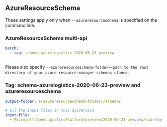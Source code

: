 ## AzureResourceSchema

These settings apply only when `--azureresourceschema` is specified on the command line.

### AzureResourceSchema multi-api

``` yaml $(azureresourceschema) && $(multiapi)
batch:
  - tag: schema-azurelogistics-2020-06-23-preview
  
```

Please also specify `--azureresourceschema-folder=<path to the root directory of your azure-resource-manager-schemas clone>`.

### Tag: schema-azurelogistics-2020-06-23-preview and azureresourceschema

``` yaml $(tag) == 'schema-azurelogistics-2020-06-23-preview' && $(azureresourceschema)
output-folder: $(azureresourceschema-folder)/schemas

# all the input files in this apiVersion
input-file:
  - Microsoft.OpenLogisticsPlatform/preview/2020-06-23-preview/azurelogistics.json
```
